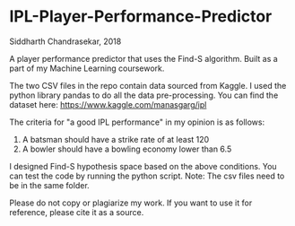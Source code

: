 # IPL-Player-Performance-Predictor
Siddharth Chandrasekar, 2018

A player performance predictor that uses the Find-S algorithm. Built as a part of my Machine Learning coursework.

The two CSV files in the repo contain data sourced from Kaggle. I used the python library pandas to do all the data pre-processing.
You can find the dataset here: https://www.kaggle.com/manasgarg/ipl

The criteria for "a good IPL performance" in my opinion is as follows:

1. A batsman should have a strike rate of at least 120
2. A bowler should have a bowling economy lower than 6.5

I designed Find-S hypothesis space based on the above conditions. You can test the code by running the python script.
Note: The csv files need to be in the same folder.

Please do not copy or plagiarize my work. If you want to use it for reference, please cite it as a source.
